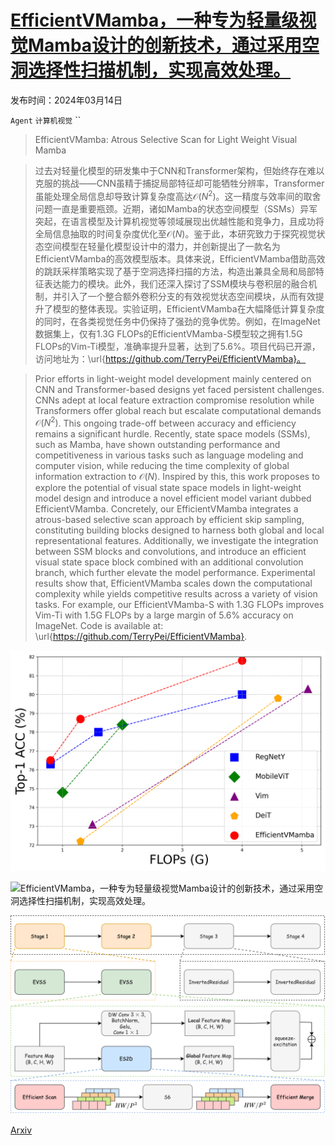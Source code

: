 # [EfficientVMamba，一种专为轻量级视觉Mamba设计的创新技术，通过采用空洞选择性扫描机制，实现高效处理。](https://arxiv.org/abs/2403.09977)

发布时间：2024年03月14日

`Agent` `计算机视觉` ``

> EfficientVMamba: Atrous Selective Scan for Light Weight Visual Mamba

> 过去对轻量化模型的研发集中于CNN和Transformer架构，但始终存在难以克服的挑战——CNN虽精于捕捉局部特征却可能牺牲分辨率，Transformer虽能处理全局信息却导致计算复杂度高达$\mathcal{O}(N^2)$。这一精度与效率间的取舍问题一直是重要瓶颈。近期，诸如Mamba的状态空间模型（SSMs）异军突起，在语言模型及计算机视觉等领域展现出优越性能和竞争力，且成功将全局信息抽取的时间复杂度优化至$\mathcal{O}(N)$。鉴于此，本研究致力于探究视觉状态空间模型在轻量化模型设计中的潜力，并创新提出了一款名为EfficientVMamba的高效模型版本。具体来说，EfficientVMamba借助高效的跳跃采样策略实现了基于空洞选择扫描的方法，构造出兼具全局和局部特征表达能力的模块。此外，我们还深入探讨了SSM模块与卷积层的融合机制，并引入了一个整合额外卷积分支的有效视觉状态空间模块，从而有效提升了模型的整体表现。实验证明，EfficientVMamba在大幅降低计算复杂度的同时，在各类视觉任务中仍保持了强劲的竞争优势。例如，在ImageNet数据集上，仅有$1.3$G FLOPs的EfficientVMamba-S模型较之拥有$1.5$G FLOPs的Vim-Ti模型，准确率提升显著，达到了$5.6\%$。项目代码已开源，访问地址为：\url{https://github.com/TerryPei/EfficientVMamba}。

> Prior efforts in light-weight model development mainly centered on CNN and Transformer-based designs yet faced persistent challenges. CNNs adept at local feature extraction compromise resolution while Transformers offer global reach but escalate computational demands $\mathcal{O}(N^2)$. This ongoing trade-off between accuracy and efficiency remains a significant hurdle. Recently, state space models (SSMs), such as Mamba, have shown outstanding performance and competitiveness in various tasks such as language modeling and computer vision, while reducing the time complexity of global information extraction to $\mathcal{O}(N)$. Inspired by this, this work proposes to explore the potential of visual state space models in light-weight model design and introduce a novel efficient model variant dubbed EfficientVMamba. Concretely, our EfficientVMamba integrates a atrous-based selective scan approach by efficient skip sampling, constituting building blocks designed to harness both global and local representational features. Additionally, we investigate the integration between SSM blocks and convolutions, and introduce an efficient visual state space block combined with an additional convolution branch, which further elevate the model performance. Experimental results show that, EfficientVMamba scales down the computational complexity while yields competitive results across a variety of vision tasks. For example, our EfficientVMamba-S with $1.3$G FLOPs improves Vim-Ti with $1.5$G FLOPs by a large margin of $5.6\%$ accuracy on ImageNet. Code is available at: \url{https://github.com/TerryPei/EfficientVMamba}.

![EfficientVMamba，一种专为轻量级视觉Mamba设计的创新技术，通过采用空洞选择性扫描机制，实现高效处理。](../../../paper_images/2403.09977/model_performance_comparison.png)

![EfficientVMamba，一种专为轻量级视觉Mamba设计的创新技术，通过采用空洞选择性扫描机制，实现高效处理。](../../../paper_images/2403.09977/scan.png)

![EfficientVMamba，一种专为轻量级视觉Mamba设计的创新技术，通过采用空洞选择性扫描机制，实现高效处理。](../../../paper_images/2403.09977/arch.png)

[Arxiv](https://arxiv.org/abs/2403.09977)